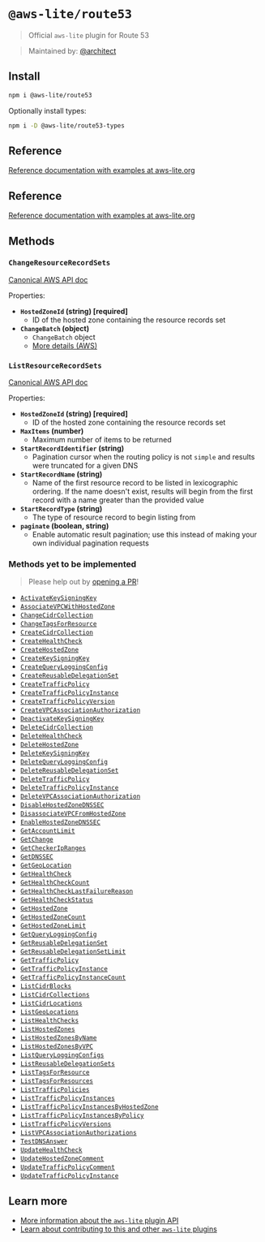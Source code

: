 # `@aws-lite/route53`

> Official `aws-lite` plugin for Route 53

> Maintained by: [@architect](https://github.com/architect)


## Install

```sh
npm i @aws-lite/route53
```

Optionally install types:

```sh
npm i -D @aws-lite/route53-types
```


## Reference

[Reference documentation with examples at aws-lite.org](https://aws-lite.org/services/route53)


## Reference

[Reference documentation with examples at aws-lite.org](https://aws-lite.org/services/route53)


## Methods

<!-- ! Do not remove METHOD_DOCS_START / METHOD_DOCS_END ! -->
<!-- METHOD_DOCS_START -->
### `ChangeResourceRecordSets`

[Canonical AWS API doc](https://docs.aws.amazon.com/Route53/latest/APIReference/API_ChangeResourceRecordSets.html)

Properties:
- **`HostedZoneId` (string) [required]**
  - ID of the hosted zone containing the resource records set
- **`ChangeBatch` (object)**
  - `ChangeBatch` object
  - [More details (AWS)](https://docs.aws.amazon.com/Route53/latest/APIReference/API_ChangeResourceRecordSets.html#Route53-ChangeResourceRecordSets-request-ChangeBatch)


### `ListResourceRecordSets`

[Canonical AWS API doc](https://docs.aws.amazon.com/Route53/latest/APIReference/API_ListResourceRecordSets.html)

Properties:
- **`HostedZoneId` (string) [required]**
  - ID of the hosted zone containing the resource records set
- **`MaxItems` (number)**
  - Maximum number of items to be returned
- **`StartRecordIdentifier` (string)**
  - Pagination cursor when the routing policy is not `simple` and results were truncated for a given DNS
- **`StartRecordName` (string)**
  - Name of the first resource record to be listed in lexicographic ordering. If the name doesn't exist, results will begin from the first record with a name greater than the provided value
- **`StartRecordType` (string)**
  - The type of resource record to begin listing from
- **`paginate` (boolean, string)**
  - Enable automatic result pagination; use this instead of making your own individual pagination requests


### Methods yet to be implemented

> Please help out by [opening a PR](https://github.com/architect/aws-lite#authoring-aws-lite-plugins)!

- [`ActivateKeySigningKey`](https://docs.aws.amazon.com/Route53/latest/APIReference/API_ActivateKeySigningKey.html)
- [`AssociateVPCWithHostedZone`](https://docs.aws.amazon.com/Route53/latest/APIReference/API_AssociateVPCWithHostedZone.html)
- [`ChangeCidrCollection`](https://docs.aws.amazon.com/Route53/latest/APIReference/API_ChangeCidrCollection.html)
- [`ChangeTagsForResource`](https://docs.aws.amazon.com/Route53/latest/APIReference/API_ChangeTagsForResource.html)
- [`CreateCidrCollection`](https://docs.aws.amazon.com/Route53/latest/APIReference/API_CreateCidrCollection.html)
- [`CreateHealthCheck`](https://docs.aws.amazon.com/Route53/latest/APIReference/API_CreateHealthCheck.html)
- [`CreateHostedZone`](https://docs.aws.amazon.com/Route53/latest/APIReference/API_CreateHostedZone.html)
- [`CreateKeySigningKey`](https://docs.aws.amazon.com/Route53/latest/APIReference/API_CreateKeySigningKey.html)
- [`CreateQueryLoggingConfig`](https://docs.aws.amazon.com/Route53/latest/APIReference/API_CreateQueryLoggingConfig.html)
- [`CreateReusableDelegationSet`](https://docs.aws.amazon.com/Route53/latest/APIReference/API_CreateReusableDelegationSet.html)
- [`CreateTrafficPolicy`](https://docs.aws.amazon.com/Route53/latest/APIReference/API_CreateTrafficPolicy.html)
- [`CreateTrafficPolicyInstance`](https://docs.aws.amazon.com/Route53/latest/APIReference/API_CreateTrafficPolicyInstance.html)
- [`CreateTrafficPolicyVersion`](https://docs.aws.amazon.com/Route53/latest/APIReference/API_CreateTrafficPolicyVersion.html)
- [`CreateVPCAssociationAuthorization`](https://docs.aws.amazon.com/Route53/latest/APIReference/API_CreateVPCAssociationAuthorization.html)
- [`DeactivateKeySigningKey`](https://docs.aws.amazon.com/Route53/latest/APIReference/API_DeactivateKeySigningKey.html)
- [`DeleteCidrCollection`](https://docs.aws.amazon.com/Route53/latest/APIReference/API_DeleteCidrCollection.html)
- [`DeleteHealthCheck`](https://docs.aws.amazon.com/Route53/latest/APIReference/API_DeleteHealthCheck.html)
- [`DeleteHostedZone`](https://docs.aws.amazon.com/Route53/latest/APIReference/API_DeleteHostedZone.html)
- [`DeleteKeySigningKey`](https://docs.aws.amazon.com/Route53/latest/APIReference/API_DeleteKeySigningKey.html)
- [`DeleteQueryLoggingConfig`](https://docs.aws.amazon.com/Route53/latest/APIReference/API_DeleteQueryLoggingConfig.html)
- [`DeleteReusableDelegationSet`](https://docs.aws.amazon.com/Route53/latest/APIReference/API_DeleteReusableDelegationSet.html)
- [`DeleteTrafficPolicy`](https://docs.aws.amazon.com/Route53/latest/APIReference/API_DeleteTrafficPolicy.html)
- [`DeleteTrafficPolicyInstance`](https://docs.aws.amazon.com/Route53/latest/APIReference/API_DeleteTrafficPolicyInstance.html)
- [`DeleteVPCAssociationAuthorization`](https://docs.aws.amazon.com/Route53/latest/APIReference/API_DeleteVPCAssociationAuthorization.html)
- [`DisableHostedZoneDNSSEC`](https://docs.aws.amazon.com/Route53/latest/APIReference/API_DisableHostedZoneDNSSEC.html)
- [`DisassociateVPCFromHostedZone`](https://docs.aws.amazon.com/Route53/latest/APIReference/API_DisassociateVPCFromHostedZone.html)
- [`EnableHostedZoneDNSSEC`](https://docs.aws.amazon.com/Route53/latest/APIReference/API_EnableHostedZoneDNSSEC.html)
- [`GetAccountLimit`](https://docs.aws.amazon.com/Route53/latest/APIReference/API_GetAccountLimit.html)
- [`GetChange`](https://docs.aws.amazon.com/Route53/latest/APIReference/API_GetChange.html)
- [`GetCheckerIpRanges`](https://docs.aws.amazon.com/Route53/latest/APIReference/API_GetCheckerIpRanges.html)
- [`GetDNSSEC`](https://docs.aws.amazon.com/Route53/latest/APIReference/API_GetDNSSEC.html)
- [`GetGeoLocation`](https://docs.aws.amazon.com/Route53/latest/APIReference/API_GetGeoLocation.html)
- [`GetHealthCheck`](https://docs.aws.amazon.com/Route53/latest/APIReference/API_GetHealthCheck.html)
- [`GetHealthCheckCount`](https://docs.aws.amazon.com/Route53/latest/APIReference/API_GetHealthCheckCount.html)
- [`GetHealthCheckLastFailureReason`](https://docs.aws.amazon.com/Route53/latest/APIReference/API_GetHealthCheckLastFailureReason.html)
- [`GetHealthCheckStatus`](https://docs.aws.amazon.com/Route53/latest/APIReference/API_GetHealthCheckStatus.html)
- [`GetHostedZone`](https://docs.aws.amazon.com/Route53/latest/APIReference/API_GetHostedZone.html)
- [`GetHostedZoneCount`](https://docs.aws.amazon.com/Route53/latest/APIReference/API_GetHostedZoneCount.html)
- [`GetHostedZoneLimit`](https://docs.aws.amazon.com/Route53/latest/APIReference/API_GetHostedZoneLimit.html)
- [`GetQueryLoggingConfig`](https://docs.aws.amazon.com/Route53/latest/APIReference/API_GetQueryLoggingConfig.html)
- [`GetReusableDelegationSet`](https://docs.aws.amazon.com/Route53/latest/APIReference/API_GetReusableDelegationSet.html)
- [`GetReusableDelegationSetLimit`](https://docs.aws.amazon.com/Route53/latest/APIReference/API_GetReusableDelegationSetLimit.html)
- [`GetTrafficPolicy`](https://docs.aws.amazon.com/Route53/latest/APIReference/API_GetTrafficPolicy.html)
- [`GetTrafficPolicyInstance`](https://docs.aws.amazon.com/Route53/latest/APIReference/API_GetTrafficPolicyInstance.html)
- [`GetTrafficPolicyInstanceCount`](https://docs.aws.amazon.com/Route53/latest/APIReference/API_GetTrafficPolicyInstanceCount.html)
- [`ListCidrBlocks`](https://docs.aws.amazon.com/Route53/latest/APIReference/API_ListCidrBlocks.html)
- [`ListCidrCollections`](https://docs.aws.amazon.com/Route53/latest/APIReference/API_ListCidrCollections.html)
- [`ListCidrLocations`](https://docs.aws.amazon.com/Route53/latest/APIReference/API_ListCidrLocations.html)
- [`ListGeoLocations`](https://docs.aws.amazon.com/Route53/latest/APIReference/API_ListGeoLocations.html)
- [`ListHealthChecks`](https://docs.aws.amazon.com/Route53/latest/APIReference/API_ListHealthChecks.html)
- [`ListHostedZones`](https://docs.aws.amazon.com/Route53/latest/APIReference/API_ListHostedZones.html)
- [`ListHostedZonesByName`](https://docs.aws.amazon.com/Route53/latest/APIReference/API_ListHostedZonesByName.html)
- [`ListHostedZonesByVPC`](https://docs.aws.amazon.com/Route53/latest/APIReference/API_ListHostedZonesByVPC.html)
- [`ListQueryLoggingConfigs`](https://docs.aws.amazon.com/Route53/latest/APIReference/API_ListQueryLoggingConfigs.html)
- [`ListReusableDelegationSets`](https://docs.aws.amazon.com/Route53/latest/APIReference/API_ListReusableDelegationSets.html)
- [`ListTagsForResource`](https://docs.aws.amazon.com/Route53/latest/APIReference/API_ListTagsForResource.html)
- [`ListTagsForResources`](https://docs.aws.amazon.com/Route53/latest/APIReference/API_ListTagsForResources.html)
- [`ListTrafficPolicies`](https://docs.aws.amazon.com/Route53/latest/APIReference/API_ListTrafficPolicies.html)
- [`ListTrafficPolicyInstances`](https://docs.aws.amazon.com/Route53/latest/APIReference/API_ListTrafficPolicyInstances.html)
- [`ListTrafficPolicyInstancesByHostedZone`](https://docs.aws.amazon.com/Route53/latest/APIReference/API_ListTrafficPolicyInstancesByHostedZone.html)
- [`ListTrafficPolicyInstancesByPolicy`](https://docs.aws.amazon.com/Route53/latest/APIReference/API_ListTrafficPolicyInstancesByPolicy.html)
- [`ListTrafficPolicyVersions`](https://docs.aws.amazon.com/Route53/latest/APIReference/API_ListTrafficPolicyVersions.html)
- [`ListVPCAssociationAuthorizations`](https://docs.aws.amazon.com/Route53/latest/APIReference/API_ListVPCAssociationAuthorizations.html)
- [`TestDNSAnswer`](https://docs.aws.amazon.com/Route53/latest/APIReference/API_TestDNSAnswer.html)
- [`UpdateHealthCheck`](https://docs.aws.amazon.com/Route53/latest/APIReference/API_UpdateHealthCheck.html)
- [`UpdateHostedZoneComment`](https://docs.aws.amazon.com/Route53/latest/APIReference/API_UpdateHostedZoneComment.html)
- [`UpdateTrafficPolicyComment`](https://docs.aws.amazon.com/Route53/latest/APIReference/API_UpdateTrafficPolicyComment.html)
- [`UpdateTrafficPolicyInstance`](https://docs.aws.amazon.com/Route53/latest/APIReference/API_UpdateTrafficPolicyInstance.html)
<!-- METHOD_DOCS_END -->


## Learn more

- [More information about the `aws-lite` plugin API](https://aws-lite.org/plugin-api)
- [Learn about contributing to this and other `aws-lite` plugins](https://aws-lite.org/contributing)
